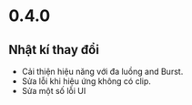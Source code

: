 # 0.4.0

## Nhật kí thay đổi

- Cải thiện hiệu năng với đa luồng and Burst.
- Sửa lỗi khi hiệu ứng không có clip.
- Sửa một số lỗi UI
